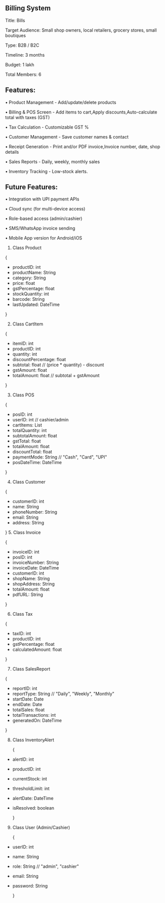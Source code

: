 Billing System
--------------
   Title: Bills
   
   Target Audience: Small shop owners, local retailers, grocery stores, small boutiques
   
   Type: B2B / B2C
   
   Timeline: 3 months
   
   Budget: 1 lakh
   
   Total Members: 6 
   
Features:  
--------
• Product Management - Add/update/delete products

• Billing & POS Screen - Add items to cart,Apply discounts,Auto-calculate total with taxes (GST)

• Tax Calculation - Customizable GST %
    
• Customer Management - Save customer names & contact

• Receipt Generation - Print and/or PDF invoice,Invoice number, date, shop details

• Sales Reports - Daily, weekly, monthly sales

• Inventory Tracking - Low-stock alerts.

Future Features:
----------------

• Integration with UPI payment APIs

• Cloud sync (for multi-device access)

• Role-based access (admin/cashier)

• SMS/WhatsApp invoice sending

• Mobile App version for Android/iOS



1. Class Product
   
{
- productID: int
- productName: String
- category: String
- price: float
- gstPercentage: float
- stockQuantity: int
- barcode: String
- lastUpdated: DateTime

}

2. Class CartItem

{

- itemID: int
- productID: int
- quantity: int
- discountPercentage: float
- subtotal: float  // (price * quantity) - discount
- gstAmount: float
- totalAmount: float  // subtotal + gstAmount

}

3. Class POS

{
- posID: int
- userID: int  // cashier/admin
- cartItems: List<CartItem>
- totalQuantity: int
- subtotalAmount: float
- gstTotal: float
- totalAmount: float
- discountTotal: float
- paymentMode: String  // "Cash", "Card", "UPI"
- posDateTime: DateTime

}

4. Class Customer

{
- customerID: int
- name: String
- phoneNumber: String
- email: String
- address: String

}
5. Class Invoice

{
- invoiceID: int
- posID: int
- invoiceNumber: String
- invoiceDate: DateTime
- customerID: int
- shopName: String
- shopAddress: String
- totalAmount: float
- pdfURL: String

}

6. Class Tax

{
- taxID: int
- productID: int
- gstPercentage: float
- calculatedAmount: float

}

7. Class SalesReport

{
- reportID: int
- reportType: String  // "Daily", "Weekly", "Monthly"
- startDate: Date
- endDate: Date
- totalSales: float
- totalTransactions: int
- generatedOn: DateTime

}

8. Class InventoryAlert

   {
- alertID: int
- productID: int
- currentStock: int
- thresholdLimit: int
- alertDate: DateTime
- isResolved: boolean

   }

9. Class User (Admin/Cashier)

   {
- userID: int
- name: String
- role: String  // "admin", "cashier"
- email: String
- password: String

   }
